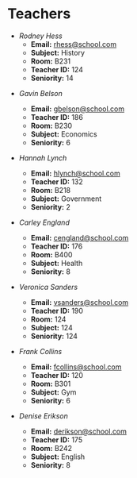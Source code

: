 # Teachers

- _Rodney Hess_
  - **Email:** rhess@school.com
  - **Subject:** History
  - **Room:** B231
  - **Teacher ID:** 124
  - **Seniority:** 14

* _Gavin Belson_

  - **Email:** gbelson@school.com
  - **Teacher ID:** 186
  - **Room:** B230
  - **Subject:** Economics
  - **Seniority:** 6

* _Hannah Lynch_

  - **Email:** hlynch@school.com
  - **Teacher ID:** 132
  - **Room:** B218
  - **Subject:** Government
  - **Seniority:** 2

* _Carley England_

  - **Email:** cengland@school.com
  - **Teacher ID:** 176
  - **Room:** B400
  - **Subject:** Health
  - **Seniority:** 8

* _Veronica Sanders_

  - **Email:** vsanders@school.com
  - **Teacher ID:** 190
  - **Room:** 124
  - **Subject:** 124
  - **Seniority:** 124

* _Frank Collins_

  - **Email:** fcollins@school.com
  - **Teacher ID:** 120
  - **Room:** B301
  - **Subject:** Gym
  - **Seniority:** 6

* _Denise Erikson_
  - **Email:** derikson@school.com
  - **Teacher ID:** 175
  - **Room:** B242
  - **Subject:** English
  - **Seniority:** 8
